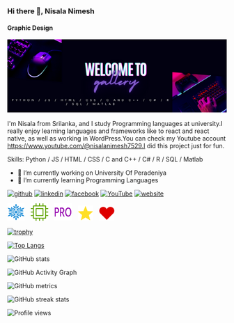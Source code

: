 ### Hi there 👋, Nisala Nimesh
#### Graphic Design
![Graphic Design](https://github.com/nisala1997/nisala1997/blob/main/gallery.png)

I'm Nisala from Srilanka, and I study Programming languages at university.I really enjoy learning languages and frameworks like to react and react native, as well as working in WordPress.You can check my Youtube account https://www.youtube.com/@nisalanimesh7529.I did this project just for fun.

Skills: Python / JS / HTML / CSS / C and C++ / C# / R / SQL / Matlab

- 🔭 I’m currently working on University Of Peradeniya 
- 🌱 I’m currently learning Programming Languages 


[<img src='https://cdn.jsdelivr.net/npm/simple-icons@3.0.1/icons/github.svg' alt='github' height='40'>](https://github.com/https://github.com/nisala1997)  [<img src='https://cdn.jsdelivr.net/npm/simple-icons@3.0.1/icons/linkedin.svg' alt='linkedin' height='40'>](https://www.linkedin.com/in/https://www.linkedin.com/jobs//)  [<img src='https://cdn.jsdelivr.net/npm/simple-icons@3.0.1/icons/facebook.svg' alt='facebook' height='40'>](https://www.facebook.com/https://www.facebook.com/)  [<img src='https://cdn.jsdelivr.net/npm/simple-icons@3.0.1/icons/youtube.svg' alt='YouTube' height='40'>](https://www.youtube.com/channel/https://www.youtube.com/@nisalanimesh7529)  [<img src='https://cdn.jsdelivr.net/npm/simple-icons@3.0.1/icons/icloud.svg' alt='website' height='40'>](https://opensea.io/collection/ceylon-art?fbclid=IwAR0zEIWXRXQy1qN7GqY2oce_gEta8vWRT6dxhI3R8VWCAcVr_uKLFyV5JWM)  

<a href='https://archiveprogram.github.com/'><img src='https://raw.githubusercontent.com/acervenky/animated-github-badges/master/assets/acbadge.gif' width='40' height='40'></a> <a href='https://docs.github.com/en/developers'><img src='https://raw.githubusercontent.com/acervenky/animated-github-badges/master/assets/devbadge.gif' width='40' height='40'></a> <a href='https://github.com/pricing'><img src='https://raw.githubusercontent.com/acervenky/animated-github-badges/master/assets/pro.gif' width='40' height='40'></a> <a href='https://stars.github.com/'><img src='https://raw.githubusercontent.com/acervenky/animated-github-badges/master/assets/starbadge.gif' width='35' height='35'></a> <a href='https://docs.github.com/en/github/supporting-the-open-source-community-with-github-sponsors'><img src='https://raw.githubusercontent.com/acervenky/animated-github-badges/master/assets/sponsorbadge.gif' width='35' height='35'></a> 

[![trophy](https://github-profile-trophy.vercel.app/?username=https://github.com/nisala1997)](https://github.com/ryo-ma/github-profile-trophy)

[![Top Langs](https://github-readme-stats.vercel.app/api/top-langs/?username=https://github.com/nisala1997)](https://github.com/anuraghazra/github-readme-stats)

![GitHub stats](https://github-readme-stats.vercel.app/api?username=https://github.com/nisala1997&show_icons=true&count_private=true)  

![GitHub Activity Graph](https://activity-graph.herokuapp.com/graph?username=https://github.com/nisala1997)  

![GitHub metrics](https://metrics.lecoq.io/https://github.com/nisala1997)  

![GitHub streak stats](https://streak-stats.demolab.com/?user=https://github.com/nisala1997)  

![Profile views](https://gpvc.arturio.dev/https://github.com/nisala1997)  
